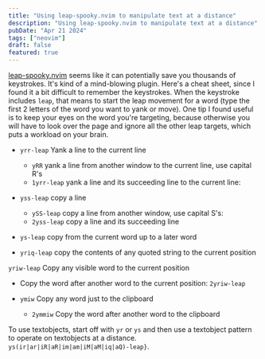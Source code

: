 ```yaml
---
title: "Using leap-spooky.nvim to manipulate text at a distance"
description: "Using leap-spooky.nvim to manipulate text at a distance"
pubDate: "Apr 21 2024"
tags: ["neovim"]
draft: false
featured: true
---
```


[leap-spooky.nvim](https://github.com/ggandor/leap-spooky.nvim) seems like it
can potentially save you thousands of keystrokes. It's kind of a mind-blowing
plugin. Here's a cheat sheet, since I found it a bit difficult to remember the
keystrokes. When the keystroke includes `leap`, that means to start the leap
movement for a word (type the first 2 letters of the word you want to yank or
move). One tip I found useful is to keep your eyes on the word you're targeting,
because otherwise you will have to look over the page and ignore all the other
leap targets, which puts a workload on your brain.

- `yrr-leap` Yank a line to the current line

  - `yRR` yank a line from another window to the current line, use capital R's
  - `1yrr-leap` yank a line and its succeeding line to the current line:

- `yss-leap` copy a line
  - `ySS-leap` copy a line from another window, use capital S's:
  - `2yss-leap` copy a line and its succeeding line

- `ys-leap` copy from the current word up to a later word

- `yriq-leap` copy the contents of any quoted string to the current position

`yriw-leap` Copy any visible word to the current position

- Copy the word after another word to the current position: `2yriw-leap`

- `ymiw` Copy any word just to the clipboard
  - `2ymmiw` Copy the word after another word to the clipboard

To use textobjects, start off with `yr` or `ys` and then use a textobject
pattern to operate on textobjects at a distance.
`ys(ir|ar|iR|aR|im|am|iM|aM|iq|aQ)-leap}`.
